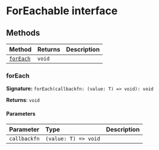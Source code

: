 # ForEachable interface













## Methods

| Method	   |  Returns	| Description|
|:-------------|:-------|:-----------|
|[`forEach`](#foreach)      | `void` |  |




### forEach



**Signature:** `forEach(callbackfn: (value: T) => void): void`

**Returns**: `void`



#### Parameters


| Parameter	   | Type    | Description |
|:-------------|:---------------|:------------|
| `callbackfn`    | `(value: T) => void` |  |

